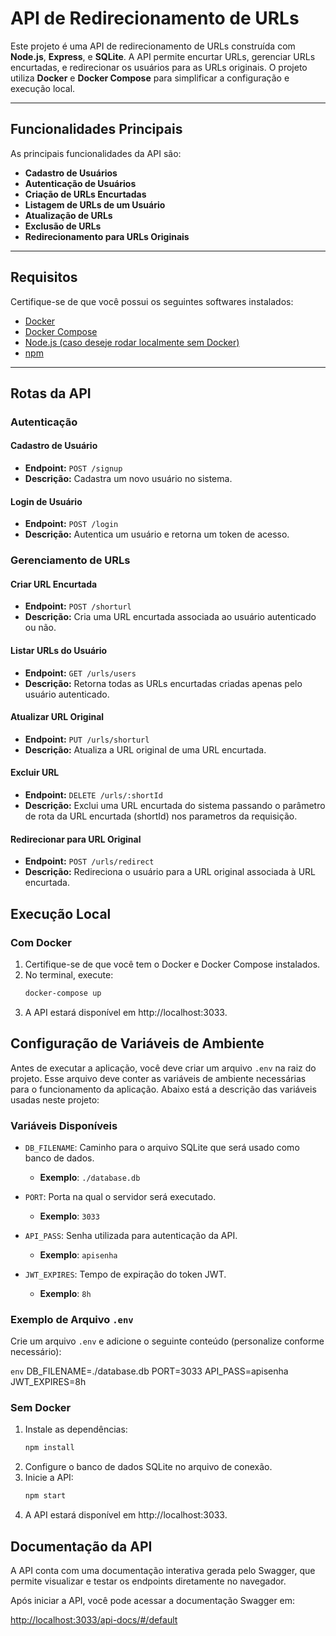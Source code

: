 # **API de Redirecionamento de URLs**

Este projeto é uma API de redirecionamento de URLs construída com **Node.js**, **Express**, e **SQLite**. A API permite encurtar URLs, gerenciar URLs encurtadas, e redirecionar os usuários para as URLs originais. O projeto utiliza **Docker** e **Docker Compose** para simplificar a configuração e execução local.

---

## **Funcionalidades Principais**

As principais funcionalidades da API são:

- **Cadastro de Usuários**
- **Autenticação de Usuários**
- **Criação de URLs Encurtadas**
- **Listagem de URLs de um Usuário**
- **Atualização de URLs**
- **Exclusão de URLs**
- **Redirecionamento para URLs Originais**

---

## **Requisitos**

Certifique-se de que você possui os seguintes softwares instalados:

- [Docker](https://www.docker.com/)
- [Docker Compose](https://docs.docker.com/compose/)
- [Node.js (caso deseje rodar localmente sem Docker)](https://nodejs.org/)
- [npm](https://www.npmjs.com/)

---

## **Rotas da API**

### **Autenticação**
#### **Cadastro de Usuário**
- **Endpoint:** `POST /signup`
- **Descrição:** Cadastra um novo usuário no sistema.

#### **Login de Usuário**
- **Endpoint:** `POST /login`
- **Descrição:** Autentica um usuário e retorna um token de acesso.

### **Gerenciamento de URLs**
#### **Criar URL Encurtada**
- **Endpoint:** `POST /shorturl`
- **Descrição:** Cria uma URL encurtada associada ao usuário autenticado ou não.

#### **Listar URLs do Usuário**
- **Endpoint:** `GET /urls/users`
- **Descrição:** Retorna todas as URLs encurtadas criadas apenas pelo usuário autenticado.

#### **Atualizar URL Original**
- **Endpoint:** `PUT /urls/shorturl`
- **Descrição:** Atualiza a URL original de uma URL encurtada.

#### **Excluir URL**
- **Endpoint:** `DELETE /urls/:shortId`
- **Descrição:** Exclui uma URL encurtada do sistema passando o parâmetro de rota da URL encurtada (shortId) nos parametros da requisição.

#### **Redirecionar para URL Original**
- **Endpoint:** `POST /urls/redirect`
- **Descrição:** Redireciona o usuário para a URL original associada à URL encurtada.


## **Execução Local**

### **Com Docker**
1. Certifique-se de que você tem o Docker e Docker Compose instalados.
2. No terminal, execute:
   ```bash
   docker-compose up
3. A API estará disponível em http://localhost:3033.
## **Configuração de Variáveis de Ambiente**

Antes de executar a aplicação, você deve criar um arquivo `.env` na raiz do projeto. Esse arquivo deve conter as variáveis de ambiente necessárias para o funcionamento da aplicação. Abaixo está a descrição das variáveis usadas neste projeto:

### **Variáveis Disponíveis**

- `DB_FILENAME`: Caminho para o arquivo SQLite que será usado como banco de dados.
  - **Exemplo**: `./database.db`

- `PORT`: Porta na qual o servidor será executado.
  - **Exemplo**: `3033`

- `API_PASS`: Senha utilizada para autenticação da API.
  - **Exemplo**: `apisenha`

- `JWT_EXPIRES`: Tempo de expiração do token JWT.
  - **Exemplo**: `8h`

### **Exemplo de Arquivo `.env`**

Crie um arquivo `.env` e adicione o seguinte conteúdo (personalize conforme necessário):

```env```
DB_FILENAME=./database.db
PORT=3033
API_PASS=apisenha
JWT_EXPIRES=8h


### **Sem Docker**
1. Instale as dependências:
   ```bash
   npm install
2. Configure o banco de dados SQLite no arquivo de conexão.
3. Inicie a API:
    ```bash
   npm start
4. A API estará disponível em http://localhost:3033.

## **Documentação da API**

A API conta com uma documentação interativa gerada pelo Swagger, que permite visualizar e testar os endpoints diretamente no navegador.

Após iniciar a API, você pode acessar a documentação Swagger em:

[http://localhost:3033/api-docs/#/default](http://localhost:3033/api-docs/#/default)

  
